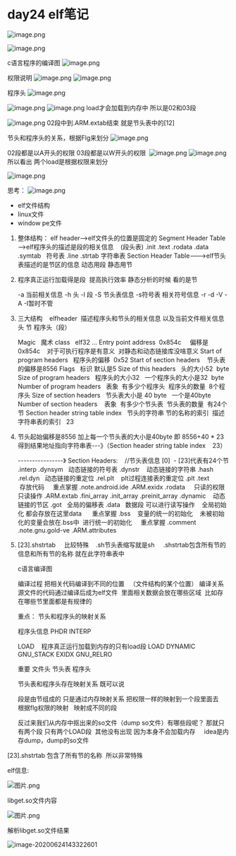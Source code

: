# day24 elf笔记

![image.png](https://gitee.com/andylinchuanxin/bookimagenew/raw/master/img/1.png)


![image.png](https://gitee.com/andylinchuanxin/bookimagenew/raw/master/img/2.png)

c语言程序的编译图
![image.png](https://gitee.com/andylinchuanxin/bookimagenew/raw/master/img/3.png)



权限说明
![image.png](https://gitee.com/andylinchuanxin/bookimagenew/raw/master/img/4.png)
![image.png](https://gitee.com/andylinchuanxin/bookimagenew/raw/master/img/5.png)



程序头
![image.png](https://gitee.com/andylinchuanxin/bookimagenew/raw/master/img/6.png)

![image.png](https://gitee.com/andylinchuanxin/bookimagenew/raw/master/img/7.png)
![image.png](https://gitee.com/andylinchuanxin/bookimagenew/raw/master/img/8.png)
load才会加载到内存中 所以是02和03段

![image.png](https://gitee.com/andylinchuanxin/bookimagenew/raw/master/img/9.png)
02段中到.ARM.extab结束 就是节头表中的[12]

节头和程序头的关系，根据Flg来划分
![image.png](https://gitee.com/andylinchuanxin/bookimagenew/raw/master/img/10.png)





02段都是以A开头的权限
03段都是以W开头的权限 
![image.png](https://gitee.com/andylinchuanxin/bookimagenew/raw/master/img/11.png)
![image.png](https://gitee.com/andylinchuanxin/bookimagenew/raw/master/img/12.png)
所以看出 两个load是根据权限来划分


![image.png](https://gitee.com/andylinchuanxin/bookimagenew/raw/master/img/13.png)



思考：
![image.png](https://gitee.com/andylinchuanxin/bookimagenew/raw/master/img/14.png)



- 
  elf文件结构
- linux文件
- window pe文件

1. 整体结构：
   elf header-->elf文件头的位置是固定的
   Segment Header Table -->elf程序头的描述是段的相关信息    (段头表)
   .init
   .text
   .rodata
   .data
   .symtab   符号表
   .line
   .strtab 字符串表
   Section Header Table--->elf节头表描述的是节区的信息
   动态用段 静态用节

2. 程序真正运行加载得是段  提高执行效率
   静态分析的时候 看的是节

   -a 当前相关信息
   -h 头
   -l 段
   -S 节头表信息
   -s符号表 相关符号信息
   -r -d -V -A -I暂时不管

3. 三大结构    elfheader  描述程序头和节头的相关信息 以及当前文件相关信息
   头
   节
   程序头（段）

   Magic   魔术
   class   elf32
   ...
   Entry point address  0x854c     偏移是0x854c    对于可执行程序是有意义  对静态和动态链接库没啥意义
   Start of program headers   程序头的偏移  0x52
   Start of section headers    节头表的偏移是8556
   Flags   标识 默认是5
   Size of this headers   头的大小52  byte
   Size of program headers   程序头的大小32   一个程序头的大小是32  byte
   Number of program headers   表象  有多少个程序头  程序头的数量  8个程序头
   Size of section headers   节头表大小是 40 byte   一个是40byte
   Number of section headers    表象  有多少个节头表  节头表的数量  有24个节
   Section header string table index   节头的字符串 节的名称的索引  描述字符串表的索引   23

4. 节头起始偏移是8556 加上每一个节头表的大小是40byte
   即
   8556+40 * 23   得到结果地址指向字符串表---》（Section header string table index    23）

   ----------------》
   Section Headers:    //节头表信息
   [0]  - [23]代表有24个节
   .interp
   .dynsym   动态链接的符号表
   .dynstr    动态链接的字符串
   .hash
   .rel.dyn   动态链接的重定位
   .rel.plt    plt过程连接表的重定位
   .plt
   .text          存放代码     重点掌握
   .note.android.ide
   .ARM.exidx
   .rodata     只读的权限   只读操作
   .ARM.extab
   .fini_array
   .init_array
   .preinit_array
   .dynamic    动态链接的节区
   .got   全局的偏移表
   .data   数据段 可以进行读写操作    全局初始化 都会存放在这里data      重点掌握
   .bss    变量的统一的初始化    未被初始化的变量会放在.bss中  进行统一的初始化     重点掌握
   .comment
   .note.gnu.gold-ve
   .ARM.attributes

5. [23].shstrtab     比较特殊    .sh节头表缩写就是sh     .shstrtab包含所有节的信息和所有节的名称 就在此字符串表中


   c语言编译图


   编译过程 把相关代码编译到不同的位置   （文件结构的某个位置）
   编译关系   源文件的代码通过编译后成为elf文件  里面相关数据会放在哪些区域  比如存在哪些节里面都是有规律的


   重点：
   节头和程序头的映射关系

   程序头信息
   PHDR
   INTERP


   LOAD    程序真正运行加载到内存的只有load段
   LOAD
   DYNAMIC
   GNU_STACK
   EXIDX
   GNU_RELRO


   重要
   文件头
   节头表
   程序头


   节头表和程序头存在映射关系
   既可以说


   段是由节组成的
   只是通过内存映射关系
   把权限一样的映射到一个段里面去   根据flg权限的映射   映射成不同的段

   反过来我们从内存中抠出来的so文件（dump so文件）有哪些段呢？
   那就只有两个段 只有两个LOAD段  其他没有出现 因为本身不会加载内存     idea是内存dump，dump的so文件

[23].shstrtab 包含了所有节的名称  所以非常特殊



elf信息:

![图片.png](https://gitee.com/andylinchuanxin/bookimagenew/raw/master/img/22.png)



libget.so文件内容

![图片.png](https://gitee.com/andylinchuanxin/bookimagenew/raw/master/img/24.png)



解析libget.so文件结果

![image-20200624143322601](https://gitee.com/andylinchuanxin/bookimagenew/raw/master/img/image-20200624143322601.png)